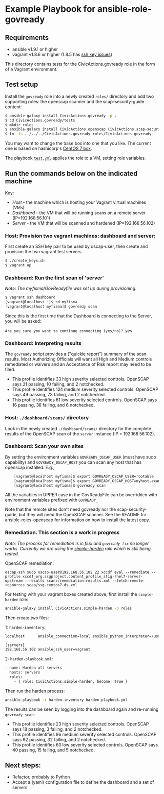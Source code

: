 # Example Playbook for ansible-role-govready

## Requirements

- ansible v1.9.1 or higher
- vagrant v1.8.6 or higher (1.8.5 has [ssh key issues](https://github.com/mitchellh/vagrant/issues/7610))

This directory contains tests for the CivicActions.govready role in the form of a Vagrant environment.

## Test setup

Install the `govready` role into a newly created `roles/` directory and add two supporting roles: the openscap scanner and the scap-security-guide content:

```bash
$ ansible-galaxy install CivicActions.govready -p .
$ cd CivicActions.govready/tests
$ mkdir roles
$ ansible-galaxy install CivicActions.openscap CivicActions.scap-security-guide -p roles
$ ln -fs ../../../CivicActions.govready roles/CivicActions.govready
```

You may want to change the base box into one that you like. The current one is based on hashicorp's [CentOS 7 box](https://atlas.hashicorp.com/centos/boxes/7).

The playbook [`test.yml`](tests/test.yml) applies the role to a VM, setting role variables.

## Run the commands below on the indicated machine
Key:

- *Host* - the machine which is hosting your Vagrant virtual machines (VMs)
- *Dashboard* - the VM that will be running scans on a remote server (IP=192.168.56.101)
- *Server* - the VM that will be scanned and hardened (IP=192.168.56.102)

### Host: Provision two vagrant machines: dashboard and server:

First create an SSH key pair to be used by oscap-user, then create and provision the two vagrant test servers.

```bash
$ ./create_keys.sh
$ vagrant up
```

### Dashboard: Run the first scan of 'server'
_Note: The myfisma/GovReadyfile was set up during provisioning._

```bash
$ vagrant ssh dashboard
[vagrant@localhost ~]$ cd myfisma
[vagrant@localhost myfisma]$ govready scan
```

Since this is the first time that the Dashboard is connecting to the Server, you will be asked:

`Are you sure you want to continue connecting (yes/no)? `_yes_

### Dashboard: Interpreting results

The `govready` script provides a ("quickie report") summary of the scan results. Most Authorizing Officials will want all High and Medium controls remediated or waivers and an Acceptance of Risk report may need to be filed.

- This profile identifies 33 high severity selected controls. OpenSCAP says 21 passing, 10 failing, and 2 notchecked.
- This profile identifies 124 medium severity selected controls. OpenSCAP says 49 passing, 73 failing, and 2 notchecked.
- This profile identifies 61 low severity selected controls. OpenSCAP says 16 passing, 38 failing, and 6 notchecked.

### Host: `./dashboard/scans/` directory

Look in the newly created `./dashboard/scans/` directory for the complete results of the OpenSCAP scan of the `server` instance (IP = 192.168.56.102).

### Dashboard: Scan your own sites

By setting the environment variables `GOVREADY_OSCAP_USER` (must have sudo capability) and `GOVREADY_OSCAP_HOST` you can scan any host that has openscap installed. E.g.,

```bash
	[vagrant@localhost myfisma]$ export GOVREADY_OSCAP_USER=rootable
	[vagrant@localhost myfisma]$ export GOVREADY_OSCAP_HOST=myhost.example.com
	[vagrant@localhost myfisma]$ govready scan
```

All the variables in UPPER case in the GovReadyFile can be overridden with environment variables prefixed with `GOVREADY_`

Note that the remote sites don't need govready nor the scap-security-guide, but they will need the OpenSCAP scanner. See the README for ansible-roles-openscap for information on how to install the latest copy.

### Remediation. This section is a work in progress

_Note: The process for remediation is in flux and `govready fix` no longer works. Currently we are using the [simple-harden](https://galaxy.ansible.com/CivicActions/simple-harden/) role which is still being tested._

OpenSCAP remediation:
```
oscap-ssh sudo oscap-user@192.168.56.102 22 xccdf eval --remediate --profile xccdf_org.ssgproject.content_profile_stig-rhel7-server-upstream --results scans/remediation-results.xml --fetch-remote-resources scap/ssg-centos7-ds.xml
```

For testing with your vagrant boxes created above, first install the `simple-harden` role:
```bash
ansible-galaxy install CivicActions.simple-harden -p roles
```

Then create two files:

1: `harden-inventory`:
```bash
localhost      ansible_connection=local ansible_python_interpreter=/usr/bin/python2

[servers]
192.168.56.102 ansible_ssh_user=vagrant
```

2: `harden-playbook.yml`:
```bash
- name: Harden all servers
  hosts: servers
  roles:
    - { role: CivicActions.simple-harden, become: true }
```

Then run the harden process:
```bash
ansible-playbook -i harden-inventory harden-playbook.yml
```

The results can be seen by logging into the dashboard again and re-running `govready scan`:

- This profile identifies 23 high severity selected controls. OpenSCAP says 18 passing, 3 failing, and 2 notchecked.
- This profile identifies 96 medium severity selected controls. OpenSCAP says 62 passing, 32 failing, and 2 notchecked.
- This profile identifies 60 low severity selected controls. OpenSCAP says 40 passing, 15 failing, and 5 notchecked.

## Next steps:

- Refactor, probably to Python
- Accept a (yaml) configuration file to define the dashboard and a set of servers
